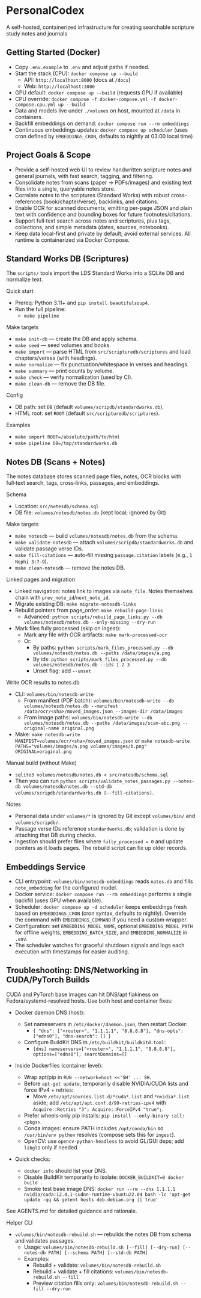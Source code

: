 # PersonalCodex
A self-hosted, containerized infrastructure for creating searchable scripture study notes and journals

## Getting Started (Docker)
- Copy `.env.example` to `.env` and adjust paths if needed.
- Start the stack (CPU): `docker compose up --build`
  - API: `http://localhost:8000` (docs at `/docs`)
  - Web: `http://localhost:3000`
- GPU default: `docker compose up --build` (requests GPU if available)
- CPU override: `docker compose -f docker-compose.yml -f docker-compose.cpu.yml up --build`
- Data and models live under `./volumes` on host, mounted at `/data` in containers.
- Backfill embeddings on demand: `docker compose run --rm embeddings`
- Continuous embeddings updates: `docker compose up scheduler` (uses cron defined by `EMBEDDINGS_CRON`, defaults to nightly at 03:00 local time)

## Project Goals & Scope
- Provide a self-hosted web UI to review handwritten scripture notes and general journals, with fast search, tagging, and filtering.
- Consolidate notes from scans (paper → PDFs/images) and existing text files into a single, queryable notes store.
- Correlate notes to the scriptures (Standard Works) with robust cross-references (book/chapter/verse), backlinks, and citations.
- Enable OCR for scanned documents, emitting per-page JSON and plain text with confidence and bounding boxes for future footnotes/citations.
- Support full‑text search across notes and scriptures, plus tags, collections, and simple metadata (dates, sources, notebooks).
- Keep data local-first and private by default; avoid external services. All runtime is containerized via Docker Compose.

## Standard Works DB (Scriptures)

The `scripts/` tools import the LDS Standard Works into a SQLite DB and normalize text.

Quick start
- Prereq: Python 3.11+ and `pip install beautifulsoup4`.
- Run the full pipeline:
  - `make pipeline`

Make targets
- `make init-db` — create the DB and apply schema.
- `make seed` — seed volumes and books.
- `make import` — parse HTML from `src/scripturedb/scriptures` and load chapters/verses (with headings).
- `make normalize` — fix punctuation/whitespace in verses and headings.
- `make summary` — print counts by volume.
- `make check` — verify normalization (used by CI).
- `make clean-db` — remove the DB file.

Config
- DB path: set `DB` (default `volumes/scripdb/standardworks.db`).
- HTML root: set `ROOT` (default `src/scripturedb/scriptures`).

Examples
- `make import ROOT=/absolute/path/to/html`
- `make pipeline DB=/tmp/standardworks.db`

## Notes DB (Scans + Notes)

The notes database stores scanned page files, notes, OCR blocks with full‑text search, tags, cross‑links, passages, and embeddings.

Schema
- Location: `src/notesdb/schema.sql`
- DB file: `volumes/notesdb/notes.db` (kept local; ignored by Git)

Make targets
- `make notesdb` — build `volumes/notesdb/notes.db` from the schema.
- `make validate-notesdb` — attach `volumes/scripdb/standardworks.db` and validate passage verse IDs.
- `make fill-citations` — auto‑fill missing `passage.citation` labels (e.g., `1 Nephi 3:7–9`).
- `make clean-notesdb` — remove the notes DB.

Linked pages and migration
- Linked navigation: notes link to images via `note_file`. Notes themselves chain with `prev_note_id`/`next_note_id`.
- Migrate existing DB: `make migrate-notesdb-links`
- Rebuild pointers from page_order: `make rebuild-page-links`
  - Advanced: `python scripts/rebuild_page_links.py --db volumes/notesdb/notes.db --only-missing --dry-run`
- Mark files fully processed (skip on ingest):
  - Mark any file with OCR artifacts: `make mark-processed-ocr`
  - Or:
    - By paths: `python scripts/mark_files_processed.py --db volumes/notesdb/notes.db --paths /data/images/a.png`
    - By ids: `python scripts/mark_files_processed.py --db volumes/notesdb/notes.db --ids 1 2 3`
    - Unset flag: add `--unset`

Write OCR results to notes.db
- CLI: `volumes/bin/notesdb-write`
  - From manifest (PDF batch): `volumes/bin/notesdb-write --db volumes/notesdb/notes.db --manifest /data/ocr/<sha>/moved_images.json --images-dir /data/images`
  - From image paths: `volumes/bin/notesdb-write --db volumes/notesdb/notes.db --paths /data/images/scan-abc.png --original-name original.png`
- Make: `make notesdb-write MANIFEST=volumes/ocr/<sha>/moved_images.json` or `make notesdb-write PATHS="volumes/images/a.png volumes/images/b.png" ORIGINAL=original.png`

Manual build (without Make)
- `sqlite3 volumes/notesdb/notes.db < src/notesdb/schema.sql`
- Then you can run `python scripts/validate_notes_passages.py --notes-db volumes/notesdb/notes.db --std-db volumes/scripdb/standardworks.db [--fill-citations]`.

Notes
- Personal data under `volumes/*` is ignored by Git except `volumes/bin/` and `volumes/scripdb/`.
- Passage verse IDs reference `standardworks.db`; validation is done by attaching that DB during checks.
 - Ingestion should prefer files where `fully_processed = 0` and update pointers as it loads pages. The rebuild script can fix up older records.

## Embeddings Service

- CLI entrypoint: `volumes/bin/notesdb-embeddings` reads `notes.db` and fills `note_embedding` for the configured model.
- Docker service: `docker compose run --rm embeddings` performs a single backfill (uses GPU when available).
- Scheduler: `docker compose up -d scheduler` keeps embeddings fresh based on `EMBEDDINGS_CRON` (cron syntax, defaults to nightly). Override the command with `EMBEDDINGS_COMMAND` if you need a custom wrapper.
- Configuration: set `EMBEDDING_MODEL_NAME`, optional `EMBEDDING_MODEL_PATH` for offline weights, `EMBEDDING_BATCH_SIZE`, and `EMBEDDING_NORMALIZE` in `.env`.
- The scheduler watches for graceful shutdown signals and logs each execution with timestamps for easier auditing.

## Troubleshooting: DNS/Networking in CUDA/PyTorch Builds

CUDA and PyTorch base images can hit DNS/apt flakiness on Fedora/systemd‑resolved hosts. Use both host and container fixes:

- Docker daemon DNS (host):
  - Set nameservers in `/etc/docker/daemon.json`, then restart Docker:
    - `{ "dns": ["<router>", "1.1.1.1", "8.8.8.8"], "dns-opts": ["edns0"], "dns-search": [] }`
  - Configure BuildKit DNS in `/etc/buildkit/buildkitd.toml`:
    - `[dns] nameservers=["<router>", "1.1.1.1", "8.8.8.8"], options=["edns0"], searchDomains=[]`

- Inside Dockerfiles (container level):
  - Wrap apt/pip in `RUN --network=host <<'SH' ... SH`.
  - Before `apt-get update`, temporarily disable NVIDIA/CUDA lists and force IPv4 + retries:
    - Move `/etc/apt/sources.list.d/*cuda*.list` and `*nvidia*.list` aside; add `/etc/apt/apt.conf.d/99-retries-ipv4` with `Acquire::Retries "3"; Acquire::ForceIPv4 "true";`.
  - Prefer wheels‑only pip installs: `pip install --only-binary :all: <pkgs>`.
  - Conda images: ensure PATH includes `/opt/conda/bin` so `/usr/bin/env python` resolves (compose sets this for `ingest`).
  - OpenCV: use `opencv-python-headless` to avoid GL/GUI deps; add `libgl1` only if needed.

- Quick checks:
  - `docker info` should list your DNS.
  - Disable BuildKit temporarily to isolate: `DOCKER_BUILDKIT=0 docker build .`
  - Smoke test base image DNS: `docker run --rm --dns 1.1.1.1 nvidia/cuda:12.4.1-cudnn-runtime-ubuntu22.04 bash -lc 'apt-get update -qq && getent hosts deb.debian.org || true'`

See AGENTS.md for detailed guidance and rationale.

Helper CLI
- `volumes/bin/notesdb-rebuild.sh` — rebuilds the notes DB from schema and validates passages.
  - Usage: `volumes/bin/notesdb-rebuild.sh [--fill] [--dry-run] [--notes-db PATH] [--schema PATH] [--std-db PATH]`
  - Examples:
    - Rebuild + validate: `volumes/bin/notesdb-rebuild.sh`
    - Rebuild + validate + fill citations: `volumes/bin/notesdb-rebuild.sh --fill`
    - Preview citation fills only: `volumes/bin/notesdb-rebuild.sh --fill --dry-run`
